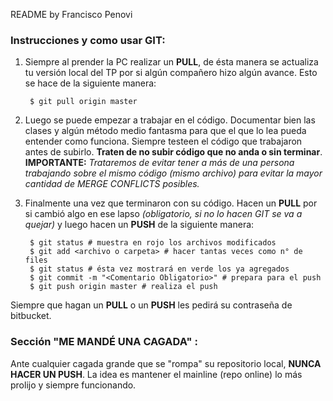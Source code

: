 README by Francisco Penovi

### **Instrucciones y como usar GIT**: ###

1. Siempre al prender la PC realizar un **PULL**, de ésta manera se actualiza tu versión local del TP por si algún compañero hizo algún avance. Esto se hace de la siguiente manera:

        $ git pull origin master

2. Luego se puede empezar a trabajar en el código. Documentar bien las clases y algún método medio fantasma para que el que lo lea pueda entender como funciona. Siempre testeen el código que trabajaron antes de subirlo. **Traten de no subir código que no anda o sin terminar**. **IMPORTANTE:** *Trataremos de evitar tener a más de una persona trabajando sobre el mismo código (mismo archivo) para evitar la mayor cantidad de MERGE CONFLICTS posibles.*

3. Finalmente una vez que terminaron con su código. Hacen un **PULL** por si cambió algo en ese lapso *(obligatorio, si no lo hacen GIT se va a quejar)* y luego hacen un **PUSH** de la siguiente manera:

        $ git status # muestra en rojo los archivos modificados
        $ git add <archivo o carpeta> # hacer tantas veces como n° de files
        $ git status # ésta vez mostrará en verde los ya agregados
        $ git commit -m "<Comentario Obligatorio>" # prepara para el push
        $ git push origin master # realiza el push

Siempre que hagan un **PULL** o un **PUSH** les pedirá su contraseña de bitbucket.


### **Sección "ME MANDÉ UNA CAGADA" :** ###
Ante cualquier cagada grande que se "rompa" su repositorio local, **NUNCA HACER UN PUSH**. La idea es mantener el mainline (repo online) lo más prolijo y siempre funcionando.